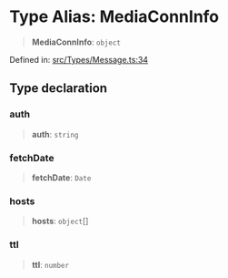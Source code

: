 # Type Alias: MediaConnInfo

> **MediaConnInfo**: `object`

Defined in: [src/Types/Message.ts:34](https://github.com/Fokusdotid/Baileys/blob/a954da2ee3c892812cf9528a5a214092693c872f/src/Types/Message.ts#L34)

## Type declaration

### auth

> **auth**: `string`

### fetchDate

> **fetchDate**: `Date`

### hosts

> **hosts**: `object`[]

### ttl

> **ttl**: `number`
